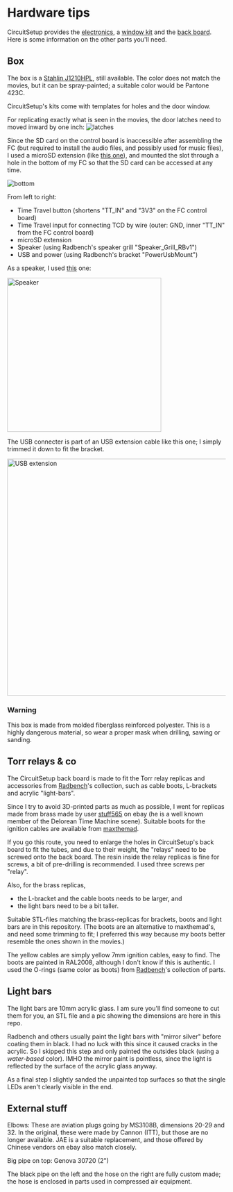 # Hardware tips

CircuitSetup provides the [electronics](https://circuitsetup.us/product/flux-capacitor-light-sound-pcb), a [window kit](https://circuitsetup.us/product/flux-capacitor-window-kit) and the [back board](https://circuitsetup.us/product/flux-capacitor-backing-board). Here is some information on the other parts you'll need.

## Box

The box is a [Stahlin J1210HPL](https://stahlin.com/product/j-series-12-x-10-x-5-inches-j1210hpl-enclosure/), still available. The color does not match the movies, but it can be spray-painted; a suitable color would be Pantone 423C.

CircuitSetup's kits come with templates for holes and the door window.

For replicating exactly what is seen in the movies, the door latches need to moved inward by one inch: 
![latches](https://github.com/realA10001986/Flux-Capacitor/assets/76924199/facebe93-ecdd-470d-8e41-eda24c3d4e9c)

Since the SD card on the control board is inaccessible after assembling the FC (but required to install the audio files, and possibly used for music files), I used a microSD extension (like [this one](https://www.amazon.com/Memory-Micro-SD-Female-Extension-Extender/dp/B09MS85FQ3/)), and mounted the slot through a hole in the bottom of my FC so that the SD card can be accessed at any time.

![bottom](https://github.com/realA10001986/Flux-Capacitor/assets/76924199/5a4017b4-382d-4fd4-8d7b-8a2dffaf2791)

From left to right:
- Time Travel button (shortens "TT_IN" and "3V3" on the FC control board)
- Time Travel input for connecting TCD by wire (outer: GND, inner "TT_IN" from the FC control board)
- microSD extension
- Speaker (using Radbench's speaker grill "Speaker_Grill_RBv1")
- USB and power (using Radbench's bracket "PowerUsbMount")

As a speaker, I used [this](https://www.amazon.com/ACEIRMC-Loundspeaker-JST-PH2-0-Interface-Electronic/dp/B0BTM1VCBM/ref=sr_1_8) one:

<img width="355" alt="Speaker" src="https://github.com/realA10001986/Flux-Capacitor/assets/76924199/385f154f-1f49-474d-b4dc-b12a9e868271">

The USB connecter is part of an USB extension cable like this one; I simply trimmed it down to fit the bracket.

<img width="546" alt="USB extension" src="https://github.com/realA10001986/Flux-Capacitor/assets/76924199/2c93e391-3fcb-410c-bb11-2d2924cf46a7">

### Warning

This box is made from molded fiberglass reinforced polyester. This is a highly dangerous material, so wear a proper mask when drilling, sawing or sanding.

## Torr relays & co

The CircuitSetup back board is made to fit the Torr relay replicas and accessories from [Radbench](https://www.thingiverse.com/thing:5164173)'s collection, such as cable boots, L-brackets and acrylic "light-bars".

Since I try to avoid 3D-printed parts as much as possible, I went for replicas made from brass made by user [stuff565](https://www.ebay.co.uk/usr/stuff565) on ebay (he is a well known member of the Delorean Time Machine scene). Suitable boots for the ignition cables are available from [maxthemad](https://www.ebay.co.uk/usr/maxthemad).

If you go this route, you need to enlarge the holes in CircuitSetup's back board to fit the tubes, and due to their weight, the "relays" need to be screwed onto the back board. The resin inside the relay replicas is fine for screws, a bit of pre-drilling is recommended. I used three screws per "relay".

Also, for the brass replicas, 
- the L-bracket and the cable boots needs to be larger, and
- the light bars need to be a bit taller.

Suitable STL-files matching the brass-replicas for brackets, boots and light bars are in this repository. (The boots are an alternative to maxthemad's, and need some trimming to fit; I preferred this way because my boots better resemble the ones shown in the movies.)

The yellow cables are simply yellow 7mm ignition cables, easy to find. The boots are painted in RAL2008, although I don't know if this is authentic. I used the O-rings (same color as boots) from [Radbench](https://www.thingiverse.com/thing:5164173)'s collection of parts.

## Light bars

The light bars are 10mm acrylic glass. I am sure you'll find someone to cut them for you, an STL file and a pic showing the dimensions are here in this repo.

Radbench and others usually paint the light bars with "mirror silver" before coating them in black. I had no luck with this since it caused cracks in the acrylic. So I skipped this step and only painted the outsides black (using a _water-based_ color). IMHO the mirror paint is pointless, since the light is reflected by the surface of the acrylic glass anyway. 

As a final step I slightly sanded the unpainted top surfaces so that the single LEDs aren't clearly visible in the end.

## External stuff

Elbows: These are aviation plugs going by MS3108B, dimensions 20-29 and 32. In the original, these were made by Cannon (ITT), but those are no longer available. JAE is a suitable replacement, and those offered by Chinese vendors on ebay also match closely. 

Big pipe on top: Genova 30720 (2")

The black pipe on the left and the hose on the right are fully custom made; the hose is enclosed in parts used in compressed air equipment.




